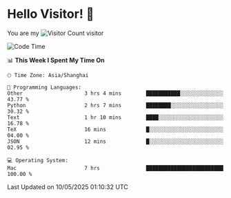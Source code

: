 # Hello Visitor! 👋

You are my ![Visitor Count](https://profile-counter.glitch.me/ljs-2002/count.svg) visitor

<!--START_SECTION:waka-->
![Code Time](http://img.shields.io/badge/Code%20Time-16%20hrs%205%20mins-blue)

📊 **This Week I Spent My Time On** 

```text
🕑︎ Time Zone: Asia/Shanghai

💬 Programming Languages: 
Other                    3 hrs 4 mins        ███████████░░░░░░░░░░░░░░   43.77 % 
Python                   2 hrs 7 mins        ████████░░░░░░░░░░░░░░░░░   30.32 % 
Text                     1 hr 10 mins        ████░░░░░░░░░░░░░░░░░░░░░   16.78 % 
TeX                      16 mins             █░░░░░░░░░░░░░░░░░░░░░░░░   04.00 % 
JSON                     12 mins             █░░░░░░░░░░░░░░░░░░░░░░░░   02.95 % 

💻 Operating System: 
Mac                      7 hrs               █████████████████████████   100.00 % 
```


 Last Updated on 10/05/2025 01:10:32 UTC
<!--END_SECTION:waka-->
